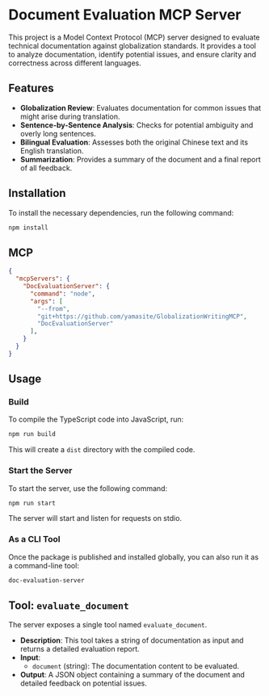 # Document Evaluation MCP Server

This project is a Model Context Protocol (MCP) server designed to evaluate technical documentation against globalization standards. It provides a tool to analyze documentation, identify potential issues, and ensure clarity and correctness across different languages.

## Features

- **Globalization Review**: Evaluates documentation for common issues that might arise during translation.
- **Sentence-by-Sentence Analysis**: Checks for potential ambiguity and overly long sentences.
- **Bilingual Evaluation**: Assesses both the original Chinese text and its English translation.
- **Summarization**: Provides a summary of the document and a final report of all feedback.

## Installation

To install the necessary dependencies, run the following command:

```bash
npm install
```

## MCP

```json
{
  "mcpServers": {
    "DocEvaluationServer": {
      "command": "node",
      "args": [
        "--from",
        "git+https://github.com/yamasite/GlobalizationWritingMCP",
        "DocEvaluationServer"
      ],
    }
  }
}
```


## Usage

### Build

To compile the TypeScript code into JavaScript, run:

```bash
npm run build
```

This will create a `dist` directory with the compiled code.

### Start the Server

To start the server, use the following command:

```bash
npm run start
```

The server will start and listen for requests on stdio.

### As a CLI Tool

Once the package is published and installed globally, you can also run it as a command-line tool:

```bash
doc-evaluation-server
```

## Tool: `evaluate_document`

The server exposes a single tool named `evaluate_document`.

- **Description**: This tool takes a string of documentation as input and returns a detailed evaluation report.
- **Input**: 
  - `document` (string): The documentation content to be evaluated.
- **Output**: A JSON object containing a summary of the document and detailed feedback on potential issues.
